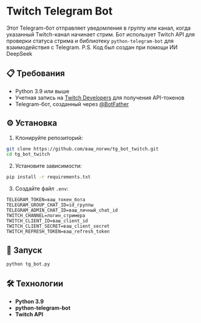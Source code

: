# Twitch Telegram Bot

Этот Telegram-бот отправляет уведомления в группу или канал, когда указанный Twitch-канал начинает стрим. Бот использует Twitch API для проверки статуса стрима и библиотеку `python-telegram-bot` для взаимодействия с Telegram.
P.S. Код был создан при помощи ИИ DeepSeek

## 📋 Требования
- Python 3.9 или выше
- Учетная запись на [Twitch Developers](https://dev.twitch.tv/) для получения API-токенов
- Telegram-бот, созданный через [@BotFather](https://t.me/BotFather)

## ⚙️ Установка
1. Клонируйте репозиторий:
```bash
git clone https://github.com/ваш_логин/tg_bot_twitch.git
cd tg_bot_twitch
```

2. Установите зависимости:
```bash
pip install -r requirements.txt
```

3. Создайте файл `.env`:
```env
TELEGRAM_TOKEN=ваш_токен_бота
TELEGRAM_GROUP_CHAT_ID=id_группы
TELEGRAM_ADMIN_CHAT_ID=ваш_личный_chat_id
TWITCH_CHANNEL=логин_стримера
TWITCH_CLIENT_ID=ваш_client_id
TWITCH_CLIENT_SECRET=ваш_client_secret
TWITCH_REFRESH_TOKEN=ваш_refresh_token
```

## 🚀 Запуск
```bash
python tg_bot.py
```

## 🛠 Технологии
- **Python 3.9**
- **python-telegram-bot**
- **Twitch API**